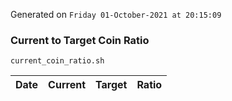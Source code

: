 Generated on `Friday 01-October-2021 at 20:15:09`

### Current to Target Coin Ratio
`current_coin_ratio.sh`

Date|Current|Target|Ratio
---|---|---|---
